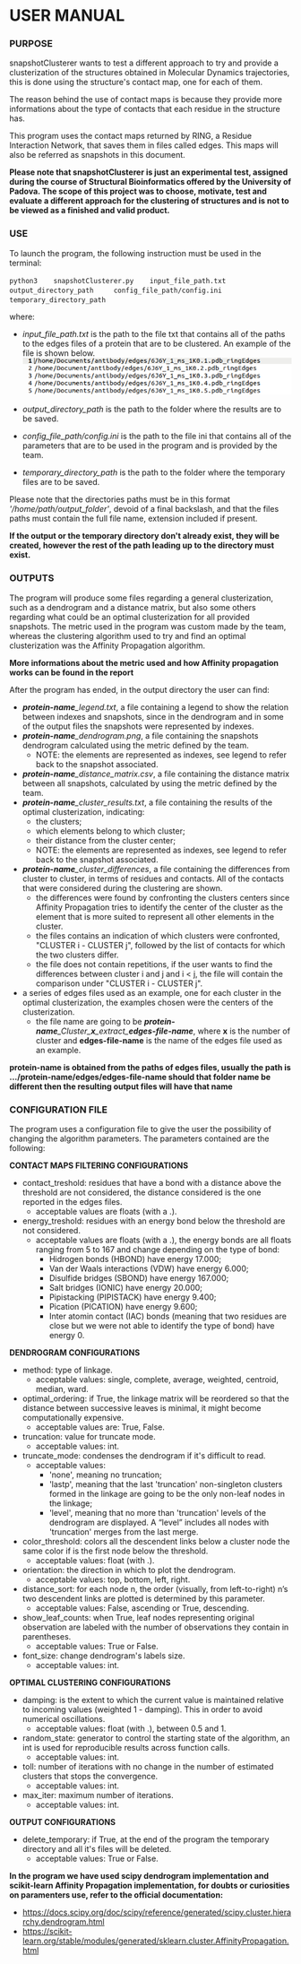 # USER MANUAL

### PURPOSE

snapshotClusterer wants to test a different approach to try and provide a clusterization of the structures obtained in Molecular Dynamics trajectories, this is done using the structure's contact map, one for each of them.

The reason behind the use of contact maps is because they provide more informations about the type of contacts that each residue in the structure has.

This program uses the contact maps returned by RING, a Residue Interaction Network, that saves them in files called edges.
This maps will also be referred as snapshots in this document.

**Please note that snapshotClusterer is just an experimental test, assigned during the course of Structural Bioinformatics offered by the University of Padova.
The scope of this project was to choose, motivate, test and evaluate a different approach for the clustering of structures and is not to be viewed as a finished and valid product.**
 
### USE

To launch the program, the following instruction must be used in the terminal:

`python3  	snapshotClusterer.py  	input_file_path.txt	  output_directory_path  	config_file_path/config.ini 	 temporary_directory_path`

where:
* *input_file_path.txt* is the path to the file txt that contains all of the paths to the edges files of a protein that are to be clustered. An example of the file is shown below.
![Example of input file](/img/input_example.png)

* *output_directory_path* is the path to the folder where the results are to be saved.
* *config_file_path/config.ini* is the path to the file ini that contains all of the parameters that are to be used in the program and is provided by the team.
* *temporary_directory_path* is the path to the folder where the temporary files are to be saved.

Please note that the directories paths must be in this format *'/home/path/output_folder'*, devoid of a final backslash, and that the files paths must contain the full file name, extension included if present.

**If the output or the temporary directory don't already exist, they will be created, however the rest of the path leading up to the directory must exist.**

### OUTPUTS

The program will produce some files regarding a general clusterization, such as a dendrogram and a distance matrix, but also some others regarding what could be an optimal clusterization for all provided snapshots.
The metric used in the program was custom made by the team, whereas the clustering algorithm used to try and find an optimal clusterization was the Affinity Propagation algorithm.

**More informations about the metric used and how Affinity propagation works can be found in the report**

After the program has ended, in the output directory the user can find:
* *__protein-name__\_legend.txt*, a file containing a legend to show the relation between indexes and snapshots, since in the dendrogram and in some of the output files the snapshots were represented by indexes.
* *__protein-name__\_dendrogram.png*, a file containing the snapshots dendrogram calculated using the metric defined by the team.
  * NOTE: the elements are represented as indexes, see legend to refer back to the snapshot associated.
* *__protein-name__\_distance_matrix.csv*, a file containing the distance matrix between all snapshots, calculated by using the metric defined by the team.
* *__protein-name__\_cluster_results.txt*, a file containing the results of the optimal clusterization, indicating:
  * the clusters;
  * which elements belong to which cluster;
  * their distance from the cluster center;
  * NOTE: the elements are represented as indexes, see legend to refer back to the snapshot associated.
* *__protein-name__\_cluster_differences*, a file containing the differences from cluster to cluster, in terms of residues and contacts. All of the contacts that were considered during the clustering are shown. 
  * the differences were found by confronting the clusters centers since Affinity Propagation tries to identify the center of the cluster as the element that is more suited to represent all other elements in the cluster.
  * the files contains an indication of which clusters were confronted, "CLUSTER i - CLUSTER j", followed by the list of contacts for which the two clusters differ.
  * the file does not contain repetitions, if the user wants to find the differences between cluster i and j and i < j, the file will contain the comparison under "CLUSTER i - CLUSTER j". 
* a series of edges files used as an example, one for each cluster in the optimal clusterization, the examples chosen were the centers of the clusterization.
  * the file name are going to be *__protein-name__\_Cluster_**x**\_extract_**edges-file-name***, where **x** is the number of cluster and **edges-file-name** is the name of the edges file used as an example.

**protein-name is obtained from the paths of edges files, usually the path is .../protein-name/edges/edges-file-name should that folder name be different then the resulting output files will have that name**

### CONFIGURATION FILE
The program uses a configuration file to give the user the possibility of changing the algorithm parameters.
The parameters contained are the following:

**CONTACT MAPS FILTERING CONFIGURATIONS**

* contact_treshold: residues that have a bond with a distance above the threshold are not considered, the distance considered is the one reported in the edges files.
  * acceptable values are floats (with a .).
* energy_treshold: residues with an energy bond below the threshold are not considered.
  * acceptable values are floats (with a .), the energy bonds are all floats ranging from 5 to 167 and change depending on the type of bond:
    * Hidrogen bonds (HBOND) have energy 17.000;
    * Van der Waals interactions (VDW) have energy 6.000;
    * Disulfide bridges (SBOND) have energy 167.000;
    * Salt bridges (IONIC) have energy 20.000;
    * Pipistacking (PIPISTACK) have energy 9.400;
    * Pication (PICATION) have energy 9.600;
    * Inter atomin contact (IAC) bonds (meaning that two residues are close but we were not able to identify the type of bond) have energy 0.

**DENDROGRAM CONFIGURATIONS**

* method: type of linkage.
  * acceptable values: single, complete, average, weighted, centroid, median, ward.
* optimal_ordering: if True, the linkage matrix will be reordered so that the distance between successive leaves is minimal, it might become computationally expensive.
  * acceptable values are: True, False.
* truncation: value for truncate mode.
  * acceptable values: int.
* truncate_mode: condenses the dendrogram if it's difficult to read.
  * acceptable values: 
    * 'none', meaning no truncation;
    * 'lastp', meaning that the last 'truncation' non-singleton clusters formed in the linkage are going to be the only non-leaf nodes in the linkage;
    * 'level', meaning that no more than 'truncation' levels of the dendrogram are displayed. A “level” includes all nodes with 'truncation' merges from the last merge.
* color_threshold: colors all the descendent links below a cluster node the same color if is the first node below the threshold.   
  * acceptable values: float (with .).
* orientation: the direction in which to plot the dendrogram.
  * acceptable values: top, bottom, left, right.
* distance_sort: for each node n, the order (visually, from left-to-right) n’s two descendent links are plotted is determined by this parameter.
  * acceptable values: False, ascending or True, descending.
* show_leaf_counts: when True, leaf nodes representing original observation are labeled with the number of observations they contain in parentheses.
  * acceptable values: True or False.
* font_size: change dendrogram's labels size.
  * acceptable values: int.

**OPTIMAL CLUSTERING CONFIGURATIONS**

* damping: is the extent to which the current value is maintained relative to incoming values (weighted 1 - damping). This in order to avoid numerical oscillations.
  * acceptable values: float (with .), between 0.5 and 1.
* random_state: generator to control the starting state of the algorithm, an int is used for reproducible results across function calls.
  * acceptable values: int.
* toll: number of iterations with no change in the number of estimated clusters that stops the convergence.
  * acceptable values: int.
* max_iter: maximum number of iterations.
  * acceptable values: int.
  
**OUTPUT CONFIGURATIONS**

* delete_temporary: if True, at the end of the program the temporary directory and all it's files will be deleted.
  * acceptable values: True or False.

**In the program we have used scipy dendrogram implementation and scikit-learn Affinity Propagation implementation, for doubts or curiosities on paramenters use, refer to the official documentation:**
- https://docs.scipy.org/doc/scipy/reference/generated/scipy.cluster.hierarchy.dendrogram.html
- https://scikit-learn.org/stable/modules/generated/sklearn.cluster.AffinityPropagation.html
